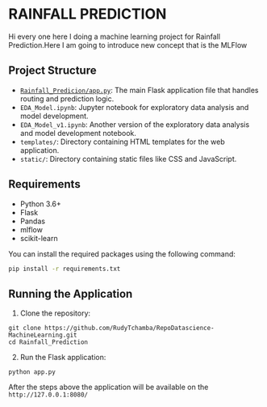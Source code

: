 # RAINFALL PREDICTION
Hi every one here I doing a machine learning project for Rainfall Prediction.Here I am going to introduce new concept that is the MLFlow

## Project Structure

- [`Rainfall_Predicion/app.py`](Rainfall_Predicion/app.py ): The main Flask application file that handles routing and prediction logic.
- `EDA_Model.ipynb`: Jupyter notebook for exploratory data analysis and model development.
- `EDA_Model_v1.ipynb`: Another version of the exploratory data analysis and model development notebook.
- `templates/`: Directory containing HTML templates for the web application.
- `static/`: Directory containing static files like CSS and JavaScript.

## Requirements

- Python 3.6+
- Flask
- Pandas
- mlflow
- scikit-learn

You can install the required packages using the following command:

```sh
pip install -r requirements.txt
```

## Running the Application
1. Clone the repository:
```
git clone https://github.com/RudyTchamba/RepoDatascience-MachineLearning.git
cd Rainfall_Prediction
```
2. Run the Flask application:
```
python app.py
```
After the steps above the application will be available on the ```http://127.0.0.1:8080/```


